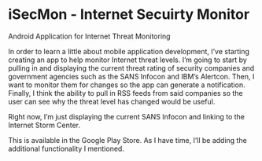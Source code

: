 iSecMon - Internet Secuirty Monitor
=======

Android Application for Internet Threat Monitoring

In order to learn a little about mobile application development, I’ve starting creating an app to help monitor Internet threat levels. I’m going to start by pulling in and displaying the current threat rating of security companies and government agencies such as the SANS Infocon and IBM’s Alertcon. Then, I want to monitor them for changes so the app can generate a notification. Finally, I think the ability to pull in RSS feeds from said companies so the user can see why the threat level has changed would be useful.

Right now, I’m just displaying the current SANS Infocon and linking to the Internet Storm Center.

This is available in the Google Play Store. As I have time, I’ll be adding the additional functionality I mentioned.
